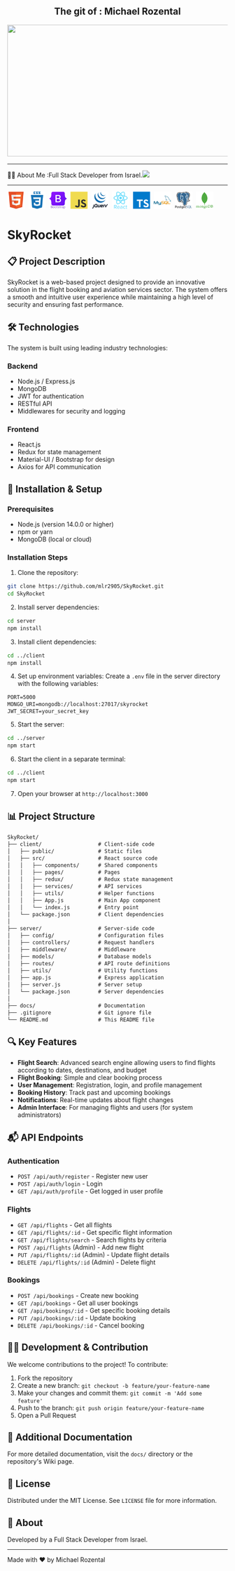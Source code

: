
<div id="header" align="center">
  

<h2>
 The git of :
 Michael Rozental
</h2>
</div>
<div align="center">
  <img src="https://media.giphy.com/media/dWesBcTLavkZuG35MI/giphy.gif" width="600" height="300"/>
</div>

---

:man_technologist: 
About Me :Full Stack Developer  from Israel.<img src="https://media.giphy.com/media/WUlplcMpOCEmTGBtBW/giphy.gif" width="70">

---


<div>
  <img src="https://github.com/devicons/devicon/blob/master/icons/html5/html5-original.svg" title="HTML5" alt="HTML" width="40" height="40"/>&nbsp;
  <img src="https://github.com/devicons/devicon/blob/master/icons/css3/css3-plain-wordmark.svg"  title="CSS3" alt="CSS" width="40" height="40"/>&nbsp;
  <img src="https://github.com/devicons/devicon/blob/master/icons/bootstrap/bootstrap-original-wordmark.svg" title="Bootstrap" alt="Bootstrap" width="40" height="40"/>&nbsp;
  <img src="https://github.com/devicons/devicon/blob/master/icons/javascript/javascript-original.svg" title="JavaScript" alt="JavaScript" width="40" height="40"/>&nbsp;
  <img src="https://github.com/devicons/devicon/blob/master/icons/jquery/jquery-original-wordmark.svg" title="jQuery" alt="jQuery" width="40" height="40"/>&nbsp;
  <img src="https://github.com/devicons/devicon/blob/master/icons/react/react-original-wordmark.svg" title="React" alt="React" width="40" height="40"/>&nbsp;
  <img src="https://github.com/devicons/devicon/blob/master/icons/typescript/typescript-original.svg" title="TypesCript" alt="TypesCript" width="40" height="40"/>&nbsp;
  <img src="https://github.com/devicons/devicon/blob/master/icons/mysql/mysql-original-wordmark.svg" title="MySQL"  alt="MySQL" width="40" height="40"/>&nbsp;
  <img src="https://github.com/devicons/devicon/blob/master/icons/postgresql/postgresql-original-wordmark.svg" title="PostgreSQL"  alt="PostgreSQL" width="40" height="40"/>&nbsp;
  <img src="https://github.com/devicons/devicon/blob/master/icons/mongodb/mongodb-plain-wordmark.svg" title="mongodb"  alt="mongoDb" width="40" height="40"/>&nbsp;

# SkyRocket

## 📋 Project Description
SkyRocket is a web-based project designed to provide an innovative solution in the flight booking and aviation services sector. The system offers a smooth and intuitive user experience while maintaining a high level of security and ensuring fast performance.

## 🛠️ Technologies
The system is built using leading industry technologies:

### Backend
- Node.js / Express.js 
- MongoDB
- JWT for authentication
- RESTful API
- Middlewares for security and logging

### Frontend
- React.js
- Redux for state management
- Material-UI / Bootstrap for design
- Axios for API communication

## 🚀 Installation & Setup

### Prerequisites
- Node.js (version 14.0.0 or higher)
- npm or yarn
- MongoDB (local or cloud)

### Installation Steps

1. Clone the repository:
```bash
git clone https://github.com/mlr2905/SkyRocket.git
cd SkyRocket
```

2. Install server dependencies:
```bash
cd server
npm install
```

3. Install client dependencies:
```bash
cd ../client
npm install
```

4. Set up environment variables:
   Create a `.env` file in the server directory with the following variables:
```
PORT=5000
MONGO_URI=mongodb://localhost:27017/skyrocket
JWT_SECRET=your_secret_key
```

5. Start the server:
```bash
cd ../server
npm start
```

6. Start the client in a separate terminal:
```bash
cd ../client
npm start
```

7. Open your browser at `http://localhost:3000`

## 📊 Project Structure

```
SkyRocket/
├── client/                  # Client-side code
│   ├── public/              # Static files
│   ├── src/                 # React source code
│   │   ├── components/      # Shared components
│   │   ├── pages/           # Pages
│   │   ├── redux/           # Redux state management
│   │   ├── services/        # API services
│   │   ├── utils/           # Helper functions
│   │   ├── App.js           # Main App component
│   │   └── index.js         # Entry point
│   └── package.json         # Client dependencies
│
├── server/                  # Server-side code
│   ├── config/              # Configuration files
│   ├── controllers/         # Request handlers
│   ├── middleware/          # Middleware
│   ├── models/              # Database models
│   ├── routes/              # API route definitions
│   ├── utils/               # Utility functions
│   ├── app.js               # Express application
│   ├── server.js            # Server setup
│   └── package.json         # Server dependencies
│
├── docs/                    # Documentation
├── .gitignore               # Git ignore file
└── README.md                # This README file
```

## 🔍 Key Features

- **Flight Search**: Advanced search engine allowing users to find flights according to dates, destinations, and budget
- **Flight Booking**: Simple and clear booking process
- **User Management**: Registration, login, and profile management
- **Booking History**: Track past and upcoming bookings
- **Notifications**: Real-time updates about flight changes
- **Admin Interface**: For managing flights and users (for system administrators)

## 📬 API Endpoints

### Authentication
- `POST /api/auth/register` - Register new user
- `POST /api/auth/login` - Login
- `GET /api/auth/profile` - Get logged in user profile

### Flights
- `GET /api/flights` - Get all flights
- `GET /api/flights/:id` - Get specific flight information
- `GET /api/flights/search` - Search flights by criteria
- `POST /api/flights` (Admin) - Add new flight
- `PUT /api/flights/:id` (Admin) - Update flight details
- `DELETE /api/flights/:id` (Admin) - Delete flight

### Bookings
- `POST /api/bookings` - Create new booking
- `GET /api/bookings` - Get all user bookings
- `GET /api/bookings/:id` - Get specific booking details
- `PUT /api/bookings/:id` - Update booking
- `DELETE /api/bookings/:id` - Cancel booking

## 👨‍💻 Development & Contribution

We welcome contributions to the project! To contribute:

1. Fork the repository
2. Create a new branch: `git checkout -b feature/your-feature-name`
3. Make your changes and commit them: `git commit -m 'Add some feature'`
4. Push to the branch: `git push origin feature/your-feature-name`
5. Open a Pull Request

## 📝 Additional Documentation

For more detailed documentation, visit the `docs/` directory or the repository's Wiki page.

## 📄 License

Distributed under the MIT License. See `LICENSE` file for more information.

## 👤 About

Developed by a Full Stack Developer from Israel.

---

Made with ❤️ by Michael Rozental
